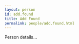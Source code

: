 ```yaml
---
layout: person
id: add.found
title: Add Found
permalink: people/add.found.html
---
```


Person details...